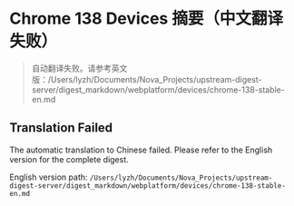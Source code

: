 # Chrome 138 Devices 摘要（中文翻译失败）

> 自动翻译失败。请参考英文版：/Users/lyzh/Documents/Nova_Projects/upstream-digest-server/digest_markdown/webplatform/devices/chrome-138-stable-en.md

## Translation Failed

The automatic translation to Chinese failed. Please refer to the English version for the complete digest.

English version path: `/Users/lyzh/Documents/Nova_Projects/upstream-digest-server/digest_markdown/webplatform/devices/chrome-138-stable-en.md`
